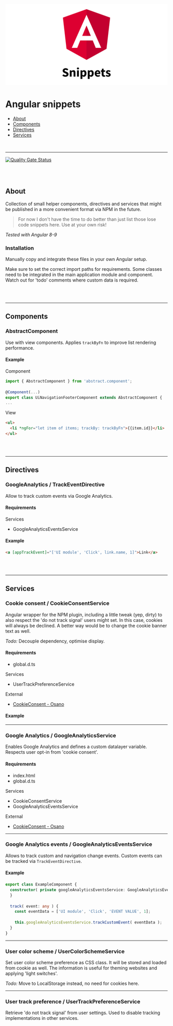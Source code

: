 ![Preview](preview.png)

# Angular snippets

- [About](#about)
- [Components](#components)
- [Directives](#directives)
- [Services](#services)

<br>

---

[![Quality Gate Status](https://sonarcloud.io/api/project_badges/measure?project=Codeconut-Ltd_Angular-Snippets&metric=alert_status)](https://sonarcloud.io/dashboard?id=Codeconut-Ltd_Angular-Snippets)


<br><br>

## About

Collection of small helper components, directives and services that might be published in a more convenient format via NPM in the future.

> For now I don't have the time to do better than just list those lose code snippets here. Use at your own risk!

*Tested with Angular 8-9*


### Installation

Manually copy and integrate these files in your own Angular setup.

Make sure to set the correct import paths for requirements.
Some classes need to be integrated in the main application module and component.
Watch out for 'todo' comments where custom data is required.


<br><br>

---

## Components

### AbstractComponent

Use with view components. Applies `trackByFn` to improve list rendering performance.

#### Example

Component

```ts
import { AbstractComponent } from 'abstract.component';

@Component(...)
export class UiNavigationFooterComponent extends AbstractComponent {
...
```

View

```html
<ul>
  <li *ngFor="let item of items; trackBy: trackByFn">{{item.id}}</li>
</ul>
```

<br><br>

---

## Directives

### GoogleAnalytics / TrackEventDirective

Allow to track custom events via Google Analytics.

#### Requirements

Services
- GoogleAnalyticsEventsService

#### Example

```html
<a [appTrackEvent]="['UI module', 'Click', link.name, 1]">Link</a>
```

<br><br>

---

## Services

### Cookie consent / CookieConsentService

Angular wrapper for the NPM plugin, including a little tweak (yep, dirty) to also respect the 'do not track signal' users might set. In this case, cookies will always be declined. A better way would be to change the cookie banner text as well.

*Todo:* Decouple dependency, optimise display.


#### Requirements

- global.d.ts

Services
- UserTrackPreferenceService

External
- [CookieConsent - Osano](https://www.npmjs.com/package/cookieconsent)

#### Example

---

### Google Analytics / GoogleAnalyticsService

Enables Google Analytics and defines a custom datalayer variable.
Respects user opt-in from 'cookie consent'.

#### Requirements

- index.html
- global.d.ts

Services
- CookieConsentService
- GoogleAnalyticsEventsService

External
- [CookieConsent - Osano](https://www.npmjs.com/package/cookieconsent)


---

### Google Analytics events / GoogleAnalyticsEventsService

Allows to track custom and navigation change events.
Custom events can be tracked via `TrackEventDirective`.

#### Example

```ts
export class ExampleComponent {
  constructor( private googleAnalyticsEventsService: GoogleAnalyticsEventsService ) {
  }

  track( event: any ) {
    const eventData = ['UI module', 'Click', 'EVENT VALUE', 1];

    this.googleAnalyticsEventsService.trackCustomEvent( eventData );
  }
}
```


---

### User color scheme / UserColorSchemeService

Set user color scheme preference as CSS class. It will be stored and loaded from cookie as well. The information is useful for theming websites and applying 'light switches'.

*Todo:* Move to LocalStorage instead, no need for cookies here.

---

### User track preference / UserTrackPreferenceService

Retrieve 'do not track signal' from user settings. Used to disable tracking implementations in other services.

